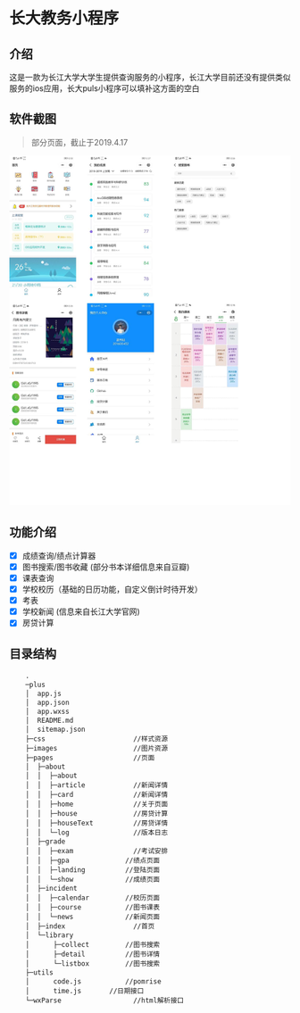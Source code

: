 # 长大教务小程序

## 介绍

这是一款为长江大学大学生提供查询服务的小程序，长江大学目前还没有提供类似服务的ios应用，长大puls小程序可以填补这方面的空白

## 软件截图

> 部分页面，截止于2019.4.17

![image](https://github.com/xuhong1998/img-folder/blob/master/changda/haoksnmjk.jpg)
## 功能介绍

- [x] 成绩查询/绩点计算器
- [x] 图书搜索/图书收藏 (部分书本详细信息来自豆瓣)
- [x] 课表查询
- [x] 学校校历（基础的日历功能，自定义倒计时待开发）
- [x] 考表
- [x] 学校新闻 (信息来自长江大学官网)
- [x] 房贷计算

## 目录结构

```
    .
    ─plus
    │  app.js
    │  app.json
    │  app.wxss
    │  README.md
    │  sitemap.json
    ├─css                      //样式资源  
    ├─images                   //图片资源
    ├─pages	                   //页面
    │  ├─about		
    │  │  ├─about    		
    │  │  ├─article            //新闻详情
    │  │  ├─card               //新闻详情
    │  │  ├─home               //关于页面
    │  │  ├─house              //房贷计算
    │  │  ├─houseText          //房贷详情
    │  │  └─log				   //版本日志
    │  ├─grade
    │  │  ├─exam			   //考试安排
    │  │  ├─gpa   			 //绩点页面
    │  │  ├─landing 		 //登陆页面
    │  │  └─show    		 //成绩页面
    │  ├─incident
    │  │  ├─calendar		 //校历页面
    │  │  ├─course		 	 //图书课表	
    │  │  └─news		  	 //新闻页面
    │  ├─index				   //首页
    │  └─library
    │      ├─collect		 //图书搜索	
    │      ├─detail			 //图书详情
    │      └─listbox		 //图书搜索
    ├─utils
    │      code.js 			 //pomrise
    │      time.js       //日期接口
    └─wxParse  				   //html解析接口
```
